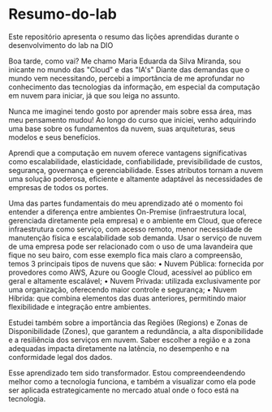# Resumo-do-lab
Este repositório apresenta o resumo das lições aprendidas durante o desenvolvimento do lab na DIO

Boa tarde, como vai?
Me chamo Maria Eduarda da Silva Miranda, sou inicante no mundo das "Cloud" e das "IA's" Diante das demandas que o mundo vem necessitando, percebi a importância de me aprofundar no conhecimento das tecnologias da informação, em especial da computação em nuvem para iniciar, já que sou leiga no assunto.

Nunca me imaginei tendo gosto por aprender mais sobre essa área, mas meu pensamento mudou! Ao longo do curso que iniciei, venho adquirindo uma base sobre os fundamentos da nuvem, suas arquiteturas, seus modelos e seus benefícios.

Aprendi que a computação em nuvem oferece vantagens significativas como escalabilidade, elasticidade, confiabilidade, previsibilidade de custos, segurança, governança e gerenciabilidade. Esses atributos tornam a nuvem uma solução poderosa, eficiente e altamente adaptável às necessidades de empresas de todos os portes.

Uma das partes fundamentais do meu aprendizado até o momento foi entender a diferença entre ambientes On-Premise (infraestrutura local, gerenciada diretamente pela empresa) e o ambiente em Cloud, que oferece infraestrutura como serviço, com acesso remoto, menor necessidade de manutenção física e escalabilidade sob demanda.
Usar o serviço de nuvem de uma empresa pode ser relacionado com o uso de uma lavandeira que fique no seu bairo, com esse exemplo fica mais claro a compreensão, temos 3 principais tipos de nuvens que são:
	•	Nuvem Pública: fornecida por provedores como AWS, Azure ou Google Cloud, acessível ao público em geral e altamente escalável;
	•	Nuvem Privada: utilizada exclusivamente por uma organização, oferecendo maior controle e segurança;
	•	Nuvem Híbrida: que combina elementos das duas anteriores, permitindo maior flexibilidade e integração entre ambientes.

Estudei também sobre a importância das Regiões (Regions) e Zonas de Disponibilidade (Zones), que garantem a redundância, a alta disponibilidade e a resiliência dos serviços em nuvem. Saber escolher a região e a zona adequadas impacta diretamente na latência, no desempenho e na conformidade legal dos dados.

Esse aprendizado tem sido transformador. Estou compreendeendendo melhor como a tecnologia funciona, e também a visualizar como ela pode ser aplicada estrategicamente no mercado atual onde o foco está na tecnologia. 

